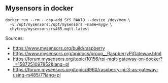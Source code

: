 ## Mysensors in docker

```
docker run --rm --cap-add SYS_RAWIO --device /dev/mem \
  -v /opt/mysensors:/opt/mysensors -name=mygw \
  chytreg/mysensors:rs485-mqtt-latest
```

Sources:
- https://www.mysensors.org/build/raspberry
- https://www.mysensors.org/apidocs/group__RaspberryPiGateway.html
- https://forum.mysensors.org/topic/10156/rpi-mqtt-gateway-on-docker?_=1587251097852&lang=pl
- https://forum.mysensors.org/topic/6960/raspberry-pi-3-as-gateway-using-rs485/7?lang=pl
